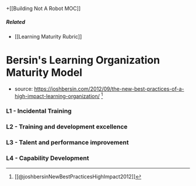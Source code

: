 +[[Building Not A Robot MOC]]

##### Related
- [[Learning Maturity Rubric]]
# Bersin's Learning Organization Maturity Model
- source:  https://joshbersin.com/2012/09/the-new-best-practices-of-a-high-impact-learning-organization/ [^joshbersinNewBestPracticesHighImpact2012]



### L1 - Incidental Training

### L2 - Training and development excellence 

### L3 - Talent and performance improvement

### L4 - Capability Development 

[^joshbersinNewBestPracticesHighImpact2012]: [[@joshbersinNewBestPracticesHighImpact2012]]
